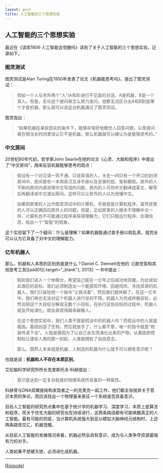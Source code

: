 ```yaml
---
layout: post
title: 人工智能的三个思想实验
---
```

## 人工智能的三个思想实验

最近在《读库1806·人工智能会觉醒吗》读到了关于人工智能的三个思想实验，记录如下。

### 图灵测试

图灵测试是Alan Turing在1950年发表了论文《机器能思考吗》，提出了图灵测试：

>假如一个人与另外两个“人”(A和B)进行不见面的对话，A是机器，B是一个真人。但是，无论这个提问者怎么努力发问，他都无法区分出A和B到底哪个才是机器，那么就可以说这台机器通过了图灵测试。

图灵指出：

>“如果机器在某些现实的条件下，能够非常好地模仿人回答问题，以至提问者在相当长时间里误认它不是机器，那么机器就可以被认为是能够思考的。”

### 中文房间

20世纪80年代初，哲学家John Searle在他的论文《心灵、大脑和程序》中提出了“中文房间”，用来反驳机器能够思考的观点：

>假设有一个对汉语一窍不通、只说英语的人，关在一间只有一个开口的封闭房间中，房间里有一本用英汉互译手册以及足够的纸、笔和橱柜。房外的人不断向房间内递进用中文写成的问题，房内的人可将中文翻译成英文，解答后再翻译成中文递出房间。这样可以让房外的人以为他懂中文。

>如果把房里的人比作图灵测试中的计算机，手册就是计算机程序。虽然房里的人可以正确回应房外人的问题，但是，正如房里的人根本不理解中文一样，计算机也不可能通过程序来获得理解力，它们只能运行程序、处理信息，给出一个“智能”的假象。

这个实验留下了一个疑问：什么是理解？如果机器能通过查手册以假乱真，就完全可以认为它具备了对中文的理解能力。

### 亿年机器人

那么，机器和人本质的区别到底是什么？Daniel C. Dennett在他的《[直觉泵和其他思考工具][add01]{:target="_blank"}, 2013》一书中提出：

>假如我们进入一个休眠仓，希望自己能在一亿年之后成功地苏醒。为达成如此艰巨的目标，我们必须制造出一个能感知环境、回避风险、寻找资源的机器人，我们只留给他一个指令“让我活着”，然后我们就休眠了。在这一亿年中，我们再也无法对这个机器人进行任何干预。机器人为完成终极目标，必然会把这个大目标分解成无数个小目标，在执行这些目标的过程中，机器人就会开始演化，就会表现得越来越像人。

>在这个思想实验中，我们人类不就是假设中的机器人吗？而假设中的人就是基因。基因创造了生物，然后就放手了，什么都不管，唯一的指令就是“把我传递下去”。人就是基因为了让自己永生而演化出来的产物，从基因把控制权让渡给人类的那一刻起，人类就拥有了自由意志。

>那么，既然人本来就是机器，人制造的机器为什么就不可以拥有意识呢？

也就是说：**机器和人不存在本质区别**。

艾伦脑科学研究所所长克里斯托夫·科赫提出：

>意识是达到一定复杂程度的物理系统所具备的一种属性。

科赫曾与DNA双螺旋结构发现者之一的克里克一起工作，他们都主张抛弃关于意识本质的争论，而应该找出一个物理量来表征一个系统是否具备意识。

目前人工智能的研究热点集中在基于统计学的机器学习、深度学习，本质上是算法和程序，而关于仿生大脑的研究也在持续进行，这两条路径都有可能唤醒真正的人工智能。最有可能的则是，当计算机系统强大到足以模拟大脑神经元结构时，上述两条路径交汇，机器觉醒。

从目前人工智能的发展情况来看，机器必然会具有意识，成为与人类争夺资源最强有力的对手。

人类如果不想被灭绝，必须进化成机器。

***

[[Episode][episode]]

[episode]:http://about.uuspider.com/2019/06/02/episodeindex.html

